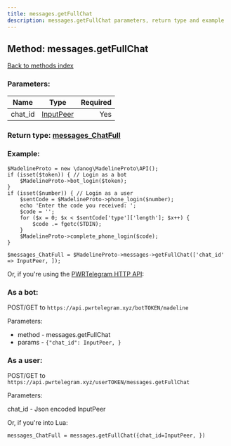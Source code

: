 ```yaml
---
title: messages.getFullChat
description: messages.getFullChat parameters, return type and example
---
```

## Method: messages.getFullChat  
[Back to methods index](index.md)


### Parameters:

| Name     |    Type       | Required |
|----------|:-------------:|---------:|
|chat\_id|[InputPeer](../types/InputPeer.md) | Yes|


### Return type: [messages\_ChatFull](../types/messages_ChatFull.md)

### Example:


```
$MadelineProto = new \danog\MadelineProto\API();
if (isset($token)) { // Login as a bot
    $MadelineProto->bot_login($token);
}
if (isset($number)) { // Login as a user
    $sentCode = $MadelineProto->phone_login($number);
    echo 'Enter the code you received: ';
    $code = '';
    for ($x = 0; $x < $sentCode['type']['length']; $x++) {
        $code .= fgetc(STDIN);
    }
    $MadelineProto->complete_phone_login($code);
}

$messages_ChatFull = $MadelineProto->messages->getFullChat(['chat_id' => InputPeer, ]);
```

Or, if you're using the [PWRTelegram HTTP API](https://pwrtelegram.xyz):

### As a bot:

POST/GET to `https://api.pwrtelegram.xyz/botTOKEN/madeline`

Parameters:

* method - messages.getFullChat
* params - `{"chat_id": InputPeer, }`



### As a user:

POST/GET to `https://api.pwrtelegram.xyz/userTOKEN/messages.getFullChat`

Parameters:

chat_id - Json encoded InputPeer



Or, if you're into Lua:

```
messages_ChatFull = messages.getFullChat({chat_id=InputPeer, })
```

